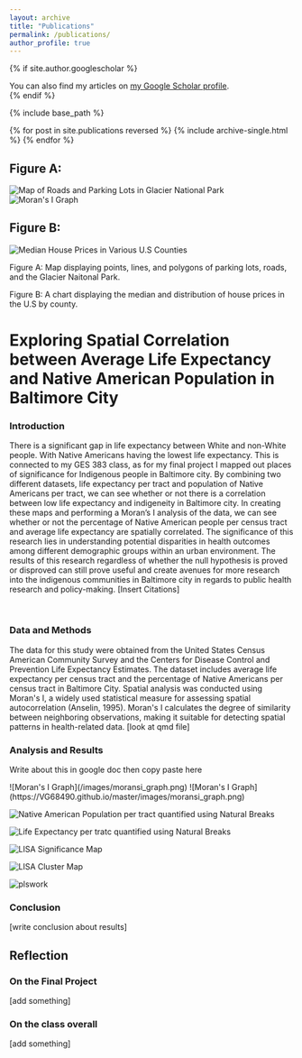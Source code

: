 ```yaml
---
layout: archive
title: "Publications"
permalink: /publications/
author_profile: true
---
```


{% if site.author.googlescholar %}
  <div class="wordwrap">You can also find my articles on <a href="{{site.author.googlescholar}}">my Google Scholar profile</a>.</div>
{% endif %}

{% include base_path %}

{% for post in site.publications reversed %}
  {% include archive-single.html %}
{% endfor %}


<h2> Figure A:</h2>

![Map of Roads and Parking Lots in Glacier National Park](/images/Glacier2.jpg)
![Moran's I Graph](/images/moransi_graph.png)

<h2> Figure B: </h2>

![Median House Prices in Various U.S Counties](/images/counties_data.png)

<p> Figure A: Map displaying points, lines, and polygons of parking lots, roads, and the Glacier Naitonal Park. <p> 


<p> Figure B: A chart displaying the median and distribution of house prices in the U.S by county. </p>

<h1>Exploring Spatial Correlation between Average Life Expectancy and Native American Population in Baltimore City</h1>
<h3> Introduction </h3>
<p> There is a significant gap in life expectancy between White and non-White people. With Native Americans having the lowest life expectancy. This is connected to my GES 383 class, as for my final project I mapped out places of significance for Indigenous people in Baltimore city. By combining two different datasets, life expectancy per tract and population of Native Americans per tract, we can see whether or not there is a correlation between low life expectancy and indigeneity in Baltimore city. In creating these maps and performing a Moran’s I analysis of the data, we can see whether or not the percentage of Native American people per census tract and average life expectancy are spatially correlated. The significance of this research lies in understanding potential disparities in health outcomes among different demographic groups within an urban environment. The results of this research regardless of whether the null hypothesis is proved or disproved can still prove useful and create avenues for more research into the indigenous communities in Baltimore city in regards to public health research and policy-making. 
[Insert Citations] </p>
</br>
<h3> Data and Methods </h3>
<p>The data for this study were obtained from the United States Census American Community Survey and the Centers for Disease Control and Prevention Life Expectancy Estimates. The dataset includes average life expectancy per census tract and the percentage of Native Americans per census tract in Baltimore City. Spatial analysis was conducted using Moran's I, a widely used statistical measure for assessing spatial autocorrelation (Anselin, 1995). Moran's I calculates the degree of similarity between neighboring observations, making it suitable for detecting spatial patterns in health-related data.
[look at qmd file]
 </p>
<h3>Analysis and Results </h3>
<p> Write about this in google doc then copy paste here </p>
![Moran's I Graph](/images/moransi_graph.png)
![Moran's I Graph](https://VG68490.github.io/master/images/moransi_graph.png)

![Native American Population per tract quantified using Natural Breaks](./images/nat_am_nat_break.png)

![Life Expectancy per tratc quantified using Natural Breaks](./images/lifeexp_nat_break.png)

![LISA Significance Map](./images/lisa_sig_map.png)

![LISA Cluster Map](./images/lisa_cluster_map.png)

![plswork](/images/final_map_png.png)
  
<h3> Conclusion </h3>
<p>[write conclusion about results] </p>

<h2>Reflection </h2>
<h3>On the Final Project </h3>
<p>[add something] </p>
<h3>On the class overall </h3>
<p> [add something]</p>
